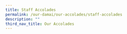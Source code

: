 ```yaml
---
title: Staff Accolades
permalink: /our-damai/our-accolades/staff-accolades
description: ""
third_nav_title: Our Accolades
---
```


